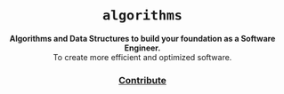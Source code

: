 <div align="center">
  <h1><code>algorithms</code></h1>

  <strong>Algorithms and Data Structures to build your foundation as a Software Engineer.</strong>
  <br>
  To create more efficient and optimized software.

  <h3>
    <a href="https://github.com/unobatbayar/algorithms/pull/new/master">Contribute</a>
  </h3>
</div>


